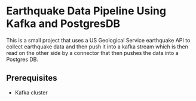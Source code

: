 # Earthquake Data Pipeline Using Kafka and PostgresDB

This is a small project that uses a US Geological Service earthquake API to collect earthquake data and then push it into a kafka stream which is then read on the other side by a connector that then pushes the data into a Postgres DB.

## Prerequisites
* Kafka cluster